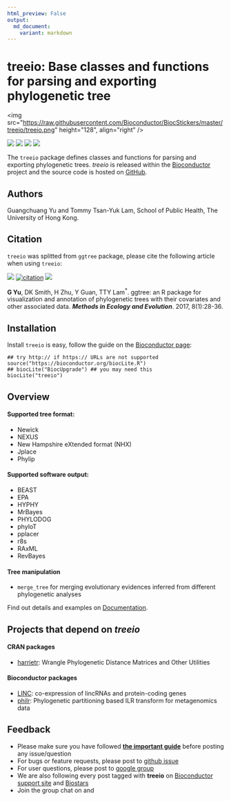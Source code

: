 ```yaml
---
html_preview: False
output:
  md_document:
    variant: markdown
---
```


treeio: Base classes and functions for parsing and exporting phylogenetic tree
==============================================================================

<!-- AddToAny BEGIN -->
<div class="a2a_kit a2a_kit_size_32 a2a_default_style">

<a class="a2a_dd" href="//www.addtoany.com/share"></a>
<a class="a2a_button_facebook"></a> <a class="a2a_button_twitter"></a>
<a class="a2a_button_google_plus"></a>
<a class="a2a_button_pinterest"></a> <a class="a2a_button_reddit"></a>
<a class="a2a_button_sina_weibo"></a> <a class="a2a_button_wechat"></a>
<a class="a2a_button_douban"></a>

</div>

<script async src="//static.addtoany.com/menu/page.js"></script>
<!-- AddToAny END -->
<img src="https://raw.githubusercontent.com/Bioconductor/BiocStickers/master/treeio/treeio.png" height="128", align="right" />

<link rel="stylesheet" href="https://guangchuangyu.github.io/css/font-awesome.min.css">
<link rel="stylesheet" href="https://guangchuangyu.github.io/css/academicons.min.css">

[![](https://img.shields.io/badge/release%20version-0.99.10-blue.svg?style=flat)](https://bioconductor.org/packages/treeio)
[![](https://img.shields.io/badge/devel%20version-0.99.11-blue.svg?style=flat)](https://github.com/guangchuangyu/treeio)
[![](https://img.shields.io/badge/download-80/total-blue.svg?style=flat)](https://bioconductor.org/packages/stats/bioc/treeio)
[![](https://img.shields.io/badge/download-35/month-blue.svg?style=flat)](https://bioconductor.org/packages/stats/bioc/treeio)

The `treeio` package defines classes and functions for parsing and
exporting phylogenetic trees. *treeio* is released within the
[Bioconductor](https://bioconductor.org/packages/treeio/) project and
the source code is hosted on
<a href="https://github.com/GuangchuangYu/treeio"><i class="fa fa-github fa-lg"></i>
GitHub</a>.

<i class="fa fa-user"></i> Authors
----------------------------------

Guangchuang Yu and Tommy Tsan-Yuk Lam, School of Public Health, The
University of Hong Kong.

<a href="https://twitter.com/guangchuangyu"><i class="fa fa-twitter fa-3x"></i></a>
<a href="https://guangchuangyu.github.io/blog_images/biobabble.jpg"><i class="fa fa-wechat fa-3x"></i></a>
<a href="https://www.ncbi.nlm.nih.gov/pubmed/?term=Guangchuang+Yu[Author+-+Full]"><i class="ai ai-pubmed ai-3x"></i></a>
<a href="https://scholar.google.com.hk/citations?user=DO5oG40AAAAJ&hl=en"><i class="ai ai-google-scholar ai-3x"></i></a>
<a href="https://orcid.org/0000-0002-6485-8781"><i class="ai ai-orcid ai-3x"></i></a>
<a href="https://impactstory.org/u/0000-0002-6485-8781"><i class="ai ai-impactstory ai-3x"></i></a>

<i class="fa fa-book"></i> Citation
-----------------------------------

`treeio` was splitted from `ggtree` package, please cite the following
article when using `treeio`:

[![](https://img.shields.io/badge/doi-10.1111/2041--210X.12628-blue.svg?style=flat)](http://dx.doi.org/10.1111/2041-210X.12628)
[![citation](https://img.shields.io/badge/cited%20by-11-blue.svg?style=flat)](https://scholar.google.com.hk/scholar?oi=bibs&hl=en&cites=7268358477862164627)
[![](https://img.shields.io/badge/Altmetric-348-blue.svg?style=flat)](https://www.altmetric.com/details/10533079)

**G Yu**, DK Smith, H Zhu, Y Guan, TTY Lam<sup>\*</sup>. ggtree: an R
package for visualization and annotation of phylogenetic trees with
their covariates and other associated data. ***Methods in Ecology and
Evolution***. 2017, 8(1):28-36.

<!--
## <i class="fa fa-pencil"></i> Featured Articles

![](https://guangchuangyu.github.io/featured_img/ggtree/2015_peiyu_1-s2.0-S1567134815300721-gr1.jpg)

<i class="fa fa-hand-o-right"></i> Find out more on <i class="fa fa-pencil"></i> [Featured Articles](https://guangchuangyu.github.io/ggtree/featuredArticles/).

-->
<i class="fa fa-download"></i> Installation
-------------------------------------------

Install `treeio` is easy, follow the guide on the [Bioconductor
page](https://bioconductor.org/packages/treeio/):

``` {.r}
## try http:// if https:// URLs are not supported
source("https://bioconductor.org/biocLite.R")
## biocLite("BiocUpgrade") ## you may need this
biocLite("treeio")
```

<!-- If you have problems when installing some of the dependent packages, please refer to the [ggtree-installation](https://github.com/GuangchuangYu/ggtree/wiki/ggtree-installation) wiki page.
-->
<i class="fa fa-cogs"></i> Overview
-----------------------------------

#### <i class="fa fa-angle-double-right"></i> Supported tree format:

-   Newick
-   NEXUS
-   New Hampshire eXtended format (NHX)
-   Jplace
-   Phylip

#### <i class="fa fa-angle-double-right"></i> Supported software output:

-   BEAST
-   EPA
-   HYPHY
-   MrBayes
-   PHYLODOG
-   phyloT
-   pplacer
-   r8s
-   RAxML
-   RevBayes

#### <i class="fa fa-angle-double-right"></i> Tree manipulation

-   `merge_tree` for merging evolutionary evidences inferred from
    different phylogenetic analyses

<i class="fa fa-hand-o-right"></i> Find out details and examples on
<i class="fa fa-book"></i>
[Documentation](https://guangchuangyu.github.io/treeio/documentation/).

<i class="fa fa-code-fork"></i> Projects that depend on *treeio*
----------------------------------------------------------------

#### <i class="fa fa-angle-double-right"></i> CRAN packages

-   [harrietr](https://cran.r-project.org/package=harrietr): Wrangle
    Phylogenetic Distance Matrices and Other Utilities

#### <i class="fa fa-angle-double-right"></i> Bioconductor packages

-   [LINC](https://www.bioconductor.org/packages/LINC): co-expression of
    lincRNAs and protein-coding genes
-   [philr](https://www.bioconductor.org/packages/philr): Phylogenetic
    partitioning based ILR transform for metagenomics data

<i class="fa fa-comments"></i> Feedback
---------------------------------------

<ul class="fa-ul">
    <li><i class="fa-li fa fa-hand-o-right"></i> Please make sure you have followed <a href="https://guangchuangyu.github.io/2016/07/how-to-bug-author/"><strong>the important guide</strong></a> before posting any issue/question</li>
    <li><i class="fa-li fa fa-bug"></i> For bugs or feature requests, please post to <i class="fa fa-github-alt"></i> <a href="https://github.com/GuangchuangYu/treeio/issues">github issue</a></li>
    <li><i class="fa-li fa fa-question"></i>  For user questions, please post to <i class="fa fa-google"></i> <a href="https://groups.google.com/forum/#!forum/bioc-treeio">google group</a></li>
    <li><i class="fa-li fa fa-support"></i> We are also following every post tagged with <strong>treeio</strong> on <a href="https://support.bioconductor.org">Bioconductor support site</a> and <a href="https://www.biostars.org">Biostars</a></li>
    <li><i class="fa-li fa fa-commenting"></i> Join the group chat on <a href="https://twitter.com/hashtag/treeio"><i class="fa fa-twitter fa-lg"></i></a> and <a href="http://huati.weibo.com/k/treeio"><i class="fa fa-weibo fa-lg"></i></a></li>

</ul>
